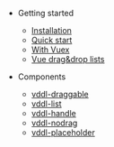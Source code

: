 - Getting started
  - [Installation](guide/installation)
  - [Quick start](guide/quick-start)
  - [With Vuex](guide/vuex)
  - [Vue drag&drop lists](guide/vue-dndl)

- Components
  - [vddl-draggable](component/vddl-draggable)
  - [vddl-list](component/vddl-list)
  - [vddl-handle](component/vddl-handle)
  - [vddl-nodrag](component/vddl-nodrag)
  - [vddl-placeholder](component/vddl-placeholder)
